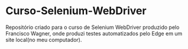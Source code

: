 # Curso-Selenium-WebDriver
Repositório criado para o curso  de Selenium WebDriver produzido pelo Francisco Wagner, onde produzi testes automatizados pelo Edge em um site local(no meu computador).
